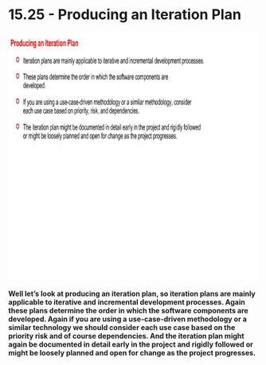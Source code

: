 # 15.25 - Producing an Iteration Plan

<img src="/images/15_25_01.jpg" width="800" height="500">

**Well let’s look at producing an iteration plan, so iteration plans are mainly applicable to iterative and incremental development processes. Again these plans determine the order in which the software components are developed. Again if you are using a use-case-driven methodology or a similar technology we should consider each use case based on the priority risk and of course dependencies. And the iteration plan might again be documented in detail early in the project and rigidly followed or might be loosely planned and open for change as the project progresses.**